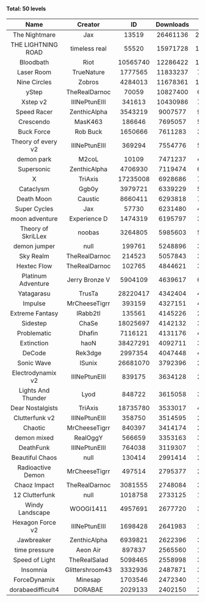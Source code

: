 #### Total: 50 levels

| Name | Creator | ID | Downloads | Likes |
|:---:|:---:|:---:|:---:|:---:|
| The Nightmare | Jax | 13519 | 26461136 | 2445991
| THE LIGHTNING ROAD | timeless real | 55520 | 15971728 | 1454050
| Bloodbath | Riot | 10565740 | 12286422 | 1137962
| Laser Room | TrueNature | 1777565 | 11833237 | 751933
| Nine Circles | Zobros | 4284013 | 11678361 | 1199471
| yStep | TheRealDarnoc | 70059 | 10827400 | 672361
| Xstep v2 | IIINePtunEIII | 341613 | 10430986 | 773615
| Speed Racer | ZenthicAlpha | 3543219 | 9007577 | 987751
| Crescendo | MasK463 | 186646 | 7695057 | 573159
| Buck Force | Rob Buck | 1650666 | 7611283 | 390892
| Theory of every v2 | IIINePtunEIII | 369294 | 7554776 | 501976
| demon park | M2coL | 10109 | 7471237 | 455653
| Supersonic | ZenthicAlpha | 4706930 | 7119474 | 691237
| X | TriAxis | 17235008 | 6928686 | 783108
| Cataclysm | Ggb0y | 3979721 | 6339229 | 522522
| Death Moon  | Caustic | 8660411 | 6293818 | 726614
| Super Cycles | Jax | 57730 | 6231480 | 428243
| moon adventure | Experience D | 1474319 | 6195797 | 336808
| Theory of SkriLLex | noobas | 3264805 | 5985603 | 506676
| demon jumper | null | 199761 | 5248896 | 371608
| Sky Realm | TheRealDarnoc | 214523 | 5057843 | 349572
| Hextec Flow | TheRealDarnoc | 102765 | 4844621 | 347489
| Platinum Adventure | Jerry Bronze V | 5904109 | 4639617 | 642282
| Yatagarasu  | TrusTa | 28220417 | 4342404 | 412717
| Impulse | MrCheeseTigrr | 393159 | 4327151 | 462258
| Extreme Fantasy | IRabb2tI | 135561 | 4145226 | 289637
| Sidestep | ChaSe | 18025697 | 4142132 | 371081
| Problematic | Dhafin | 7116121 | 4131176 | 497378
| Extinction | haoN | 38427291 | 4092711 | 309946
| DeCode | Rek3dge | 2997354 | 4047448 | 451281
| Sonic Wave | lSunix | 26681070 | 3792396 | 278611
| Electrodynamix v2 | IIINePtunEIII | 839175 | 3634128 | 250602
| Lights And Thunder | Lyod | 848722 | 3615058 | 326680
| Dear Nostalgists | TriAxis | 18735780 | 3533017 | 450196
| Clutterfunk v2 | IIINePtunEIII | 358750 | 3514595 | 270304
| Chaotic | MrCheeseTigrr | 840397 | 3414174 | 224616
| demon mixed | RealOggY | 566659 | 3353163 | 397436
| DeathFunk | IIINePtunEIII | 764038 | 3119307 | 162349
| Beautiful Chaos | null | 130414 | 2991414 | 225963
| Radioactive Demon | MrCheeseTigrr | 497514 | 2795377 | 226993
| Chaoz Impact | TheRealDarnoc | 3081555 | 2748084 | 311081
| 12 Clutterfunk | null | 1018758 | 2733125 | 187423
| Windy Landscape | WOOGI1411 | 4957691 | 2677720 | 329021
| Hexagon Force v2 | IIINePtunEIII | 1698428 | 2641983 | 183261
| Jawbreaker | ZenthicAlpha | 6939821 | 2622396 | 322105
| time pressure | Aeon Air | 897837 | 2565560 | 176297
| Speed of Light | TheRealSalad | 5098465 | 2558998 | 326712
| Insomnia | Glittershroom43 | 3332936 | 2487871 | 337076
| ForceDynamix | Minesap | 1703546 | 2472340 | 171712
| dorabaedifficult4 | DORABAE | 2029133 | 2402150 | 206291
